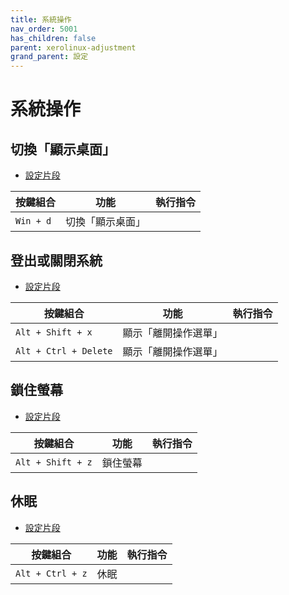 ```yaml
---
title: 系統操作
nav_order: 5001
has_children: false
parent: xerolinux-adjustment
grand_parent: 設定
---
```



# 系統操作


## 切換「顯示桌面」

* [設定片段](https://github.com/samwhelp/note-about-xerolinux/blob/gh-pages/_demo/adjustment/xerolinux/part/xerolinux-keybind-main/config/xerolinux/kglobalshortcutsrc#L74)

| 按鍵組合           | 功能        | 執行指令             |
| ----------------- | ------------ | -------------------- |
| `Win + d`  | 切換「顯示桌面」 |  |


## 登出或關閉系統

* [設定片段](https://github.com/samwhelp/note-about-xerolinux/blob/gh-pages/_demo/adjustment/xerolinux/part/xerolinux-keybind-main/config/xerolinux/kglobalshortcutsrc#L50)

| 按鍵組合           | 功能        | 執行指令             |
| ----------------- | ------------ | -------------------- |
| `Alt + Shift + x`  | 顯示「離開操作選單」 |  |
| `Alt + Ctrl + Delete`  | 顯示「離開操作選單」 |  |


## 鎖住螢幕

* [設定片段](https://github.com/samwhelp/note-about-xerolinux/blob/gh-pages/_demo/adjustment/xerolinux/part/xerolinux-keybind-main/config/xerolinux/kglobalshortcutsrc#L49)

| 按鍵組合           | 功能        | 執行指令             |
| ----------------- | ------------ | -------------------- |
| `Alt + Shift + z`  | 鎖住螢幕 |  |


## 休眠

* [設定片段](https://github.com/samwhelp/note-about-xerolinux/blob/gh-pages/_demo/adjustment/xerolinux/part/xerolinux-keybind-main/config/xerolinux/kglobalshortcutsrc#L314)

| 按鍵組合           | 功能        | 執行指令             |
| ----------------- | ------------ | -------------------- |
| `Alt + Ctrl + z`  | 休眠 |  |






